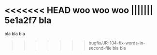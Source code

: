 <<<<<<< HEAD
woo woo woo
||||||| 5e1a2f7
bla
=======
bla bla bla
>>>>>>> bugfix/JR-104-fix-words-in-second-file
bla
bla
